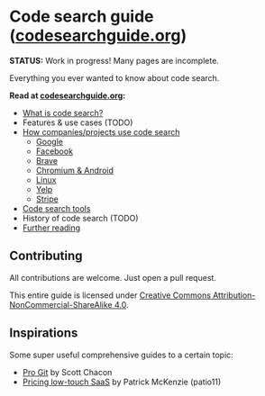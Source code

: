 # Code search guide ([codesearchguide.org](https://codesearchguide.org))

**STATUS:** Work in progress! Many pages are incomplete.

Everything you ever wanted to know about code search.

**Read at [codesearchguide.org](https://codesearchguide.org):**

<!-- Keep this table of contents updated. -->

- [What is code search?](https://codesearchguide.org)
- Features & use cases (TODO)
- [How companies/projects use code search](#TODO)
  - [Google](https://codesearchguide.org/story/google)
  - [Facebook](https://codesearchguide.org/story/facebook)
  - [Brave](https://codesearchguide.org/story/brave)
  - [Chromium & Android](https://codesearchguide.org/story/chromium-android)
  - [Linux](https://codesearchguide.org/story/linux)
  - [Yelp](https://codesearchguide.org/story/yelp)
  - [Stripe](https://codesearchguide.org/story/stripe)
- [Code search tools](https://codesearchguide.org/tools)
- History of code search (TODO)
- [Further reading](https://codesearchguide.org/links)

## Contributing

All contributions are welcome. Just open a pull request.

This entire guide is licensed under [Creative Commons Attribution-NonCommercial-ShareAlike 4.0](http://creativecommons.org/licenses/by-nc-sa/4.0/).

## Inspirations

Some super useful comprehensive guides to a certain topic:

- [Pro Git](https://git-scm.com/book/en/v2) by Scott Chacon
- [Pricing low-touch SaaS](https://stripe.com/atlas/guides/saas-pricing) by Patrick McKenzie (patio11)